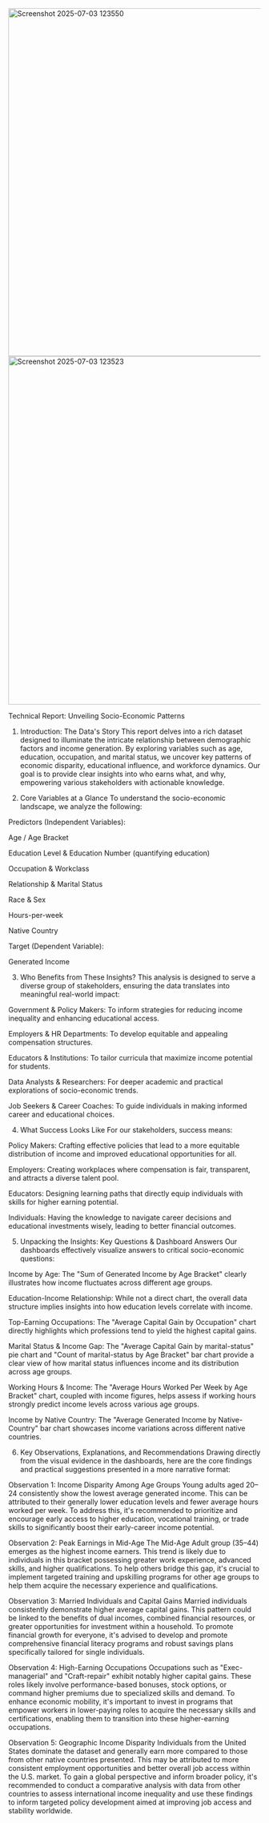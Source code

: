 <img width="1541" height="695" alt="Screenshot 2025-07-03 123550" src="https://github.com/user-attachments/assets/0ec9cdfd-cced-4e3f-81ef-73336bdfc9d3" />
<img width="1519" height="696" alt="Screenshot 2025-07-03 123523" src="https://github.com/user-attachments/assets/fb0a02f3-ad69-4df6-8e88-7bb8b0993099" />

Technical Report: Unveiling Socio-Economic Patterns
1. Introduction: The Data's Story
This report delves into a rich dataset designed to illuminate the intricate relationship between demographic factors and income generation. By exploring variables such as age, education, occupation, and marital status, we uncover key patterns of economic disparity, educational influence, and workforce dynamics. Our goal is to provide clear insights into who earns what, and why, empowering various stakeholders with actionable knowledge.

2. Core Variables at a Glance
To understand the socio-economic landscape, we analyze the following:

Predictors (Independent Variables):

Age / Age Bracket

Education Level & Education Number (quantifying education)

Occupation & Workclass

Relationship & Marital Status

Race & Sex

Hours-per-week

Native Country

Target (Dependent Variable):

Generated Income

3. Who Benefits from These Insights?
This analysis is designed to serve a diverse group of stakeholders, ensuring the data translates into meaningful real-world impact:

Government & Policy Makers: To inform strategies for reducing income inequality and enhancing educational access.

Employers & HR Departments: To develop equitable and appealing compensation structures.

Educators & Institutions: To tailor curricula that maximize income potential for students.

Data Analysts & Researchers: For deeper academic and practical explorations of socio-economic trends.

Job Seekers & Career Coaches: To guide individuals in making informed career and educational choices.

4. What Success Looks Like
For our stakeholders, success means:

Policy Makers: Crafting effective policies that lead to a more equitable distribution of income and improved educational opportunities for all.

Employers: Creating workplaces where compensation is fair, transparent, and attracts a diverse talent pool.

Educators: Designing learning paths that directly equip individuals with skills for higher earning potential.

Individuals: Having the knowledge to navigate career decisions and educational investments wisely, leading to better financial outcomes.

5. Unpacking the Insights: Key Questions & Dashboard Answers
Our dashboards effectively visualize answers to critical socio-economic questions:

Income by Age: The "Sum of Generated Income by Age Bracket" clearly illustrates how income fluctuates across different age groups.

Education-Income Relationship: While not a direct chart, the overall data structure implies insights into how education levels correlate with income.

Top-Earning Occupations: The "Average Capital Gain by Occupation" chart directly highlights which professions tend to yield the highest capital gains.

Marital Status & Income Gap: The "Average Capital Gain by marital-status" pie chart and "Count of marital-status by Age Bracket" bar chart provide a clear view of how marital status influences income and its distribution across age groups.

Working Hours & Income: The "Average Hours Worked Per Week by Age Bracket" chart, coupled with income figures, helps assess if working hours strongly predict income levels across various age groups.

Income by Native Country: The "Average Generated Income by Native-Country" bar chart showcases income variations across different native countries.

6. Key Observations, Explanations, and Recommendations
Drawing directly from the visual evidence in the dashboards, here are the core findings and practical suggestions presented in a more narrative format:

Observation 1: Income Disparity Among Age Groups
Young adults aged 20–24 consistently show the lowest average generated income. This can be attributed to their generally lower education levels and fewer average hours worked per week. To address this, it's recommended to prioritize and encourage early access to higher education, vocational training, or trade skills to significantly boost their early-career income potential.

Observation 2: Peak Earnings in Mid-Age
The Mid-Age Adult group (35–44) emerges as the highest income earners. This trend is likely due to individuals in this bracket possessing greater work experience, advanced skills, and higher qualifications. To help others bridge this gap, it's crucial to implement targeted training and upskilling programs for other age groups to help them acquire the necessary experience and qualifications.

Observation 3: Married Individuals and Capital Gains
Married individuals consistently demonstrate higher average capital gains. This pattern could be linked to the benefits of dual incomes, combined financial resources, or greater opportunities for investment within a household. To promote financial growth for everyone, it's advised to develop and promote comprehensive financial literacy programs and robust savings plans specifically tailored for single individuals.

Observation 4: High-Earning Occupations
Occupations such as "Exec-managerial" and "Craft-repair" exhibit notably higher capital gains. These roles likely involve performance-based bonuses, stock options, or command higher premiums due to specialized skills and demand. To enhance economic mobility, it's important to invest in programs that empower workers in lower-paying roles to acquire the necessary skills and certifications, enabling them to transition into these higher-earning occupations.

Observation 5: Geographic Income Disparity
Individuals from the United States dominate the dataset and generally earn more compared to those from other native countries presented. This may be attributed to more consistent employment opportunities and better overall job access within the U.S. market. To gain a global perspective and inform broader policy, it's recommended to conduct a comparative analysis with data from other countries to assess international income inequality and use these findings to inform targeted policy development aimed at improving job access and stability worldwide.
